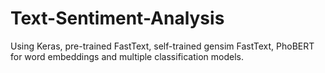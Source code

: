 # Text-Sentiment-Analysis
Using Keras, pre-trained FastText, self-trained gensim FastText, PhoBERT for word embeddings and multiple classification models.
